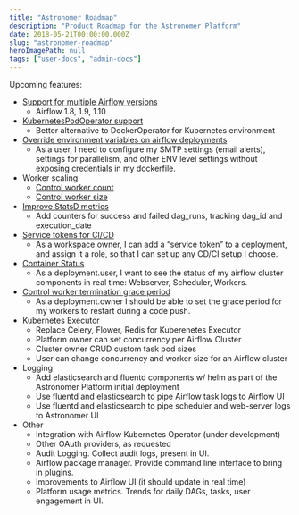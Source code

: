 ```yaml
---
title: "Astronomer Roadmap"
description: "Product Roadmap for the Astronomer Platform"
date: 2018-05-21T00:00:00.000Z
slug: "astronomer-roadmap"
heroImagePath: null
tags: ["user-docs", "admin-docs"]
---
```


Upcoming features:

* [Support for multiple Airflow versions](https://github.com/astronomerio/astronomer/issues/131)
  * Airflow 1.8, 1.9, 1.10
* [KubernetesPodOperator support](https://github.com/astronomerio/astronomer-ee/issues/116)
  * Better alternative to DockerOperator for Kubernetes environment
* [Override environment variables on airflow deployments](https://github.com/astronomerio/astronomer-ee/issues/117)
  * As a user, I need to configure my SMTP settings (email alerts), settings for parallelism, and other ENV level settings without exposing credentials in my dockerfile.
* Worker scaling
  * [Control worker count](https://github.com/astronomerio/astronomer-ee/issues/119)
  * [Control worker size](https://github.com/astronomerio/astronomer-ee/issues/120)
* [Improve StatsD metrics](https://github.com/astronomerio/incubator-airflow/issues/29)
  * Add counters for success and failed dag_runs, tracking dag_id and execution_date
* [Service tokens for CI/CD](https://github.com/astronomerio/houston-api/issues/41)
  * As a workspace.owner, I can add a “service token” to a deployment, and assign it a role, so that I can set up any CD/CI setup I choose.
* [Container Status](https://github.com/astronomerio/astronomer-ee/issues/124)
  * As a deployment.user, I want to see the status of my airflow cluster components in real time: Webserver, Scheduler, Workers.  
* [Control worker termination grace period](https://github.com/astronomerio/astronomer-ee/issues/123)
  * As a deployment.owner I should be able to set the grace period for my workers to restart during a code push.
* Kubernetes Executor
  * Replace Celery, Flower, Redis for Kuberenetes Executor
  * Platform owner can set concurrency per Airflow Cluster
  * Cluster owner CRUD custom task pod sizes
  * User can change concurrency and worker size for an Airflow cluster
* Logging
  * Add elasticsearch and fluentd components w/ helm as part of the Astronomer Platform initial deployment
  * Use fluentd and elasticsearch to pipe Airflow task logs to Airflow UI
  * Use fluentd and elasticsearch to pipe scheduler and web-server logs to Astronomer UI
* Other
  * Integration with Airflow Kubernetes Operator (under development)
  * Other OAuth providers, as requested
  * Audit Logging. Collect audit logs, present in UI.
  * Airflow package manager. Provide command line interface to bring in plugins.
  * Improvements to Airflow UI (it should update in real time)
  * Platform usage metrics. Trends for daily DAGs, tasks, user engagement in UI.
